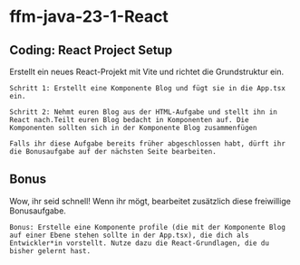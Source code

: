 # ffm-java-23-1-React

## Coding: React Project Setup

Erstellt ein neues React-Projekt mit Vite und richtet die Grundstruktur ein.


    Schritt 1: Erstellt eine Komponente Blog und fügt sie in die App.tsx ein.

    Schritt 2: Nehmt euren Blog aus der HTML-Aufgabe und stellt ihn in React nach.Teilt euren Blog bedacht in Komponenten auf. Die Komponenten sollten sich in der Komponente Blog zusammenfügen

    Falls ihr diese Aufgabe bereits früher abgeschlossen habt, dürft ihr die Bonusaufgabe auf der nächsten Seite bearbeiten.



## Bonus

Wow, ihr seid schnell! Wenn ihr mögt, bearbeitet zusätzlich diese freiwillige Bonusaufgabe.


    Bonus: Erstelle eine Komponente profile (die mit der Komponente Blog auf einer Ebene stehen sollte in der App.tsx), die dich als Entwickler*in vorstellt. Nutze dazu die React-Grundlagen, die du bisher gelernt hast.

